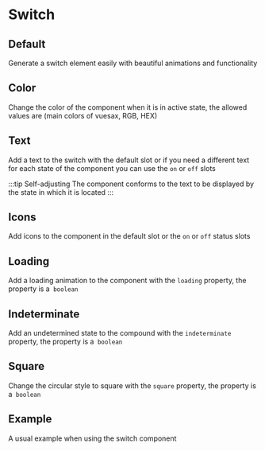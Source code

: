 # Switch

<card>

## Default

Generate a switch element easily with beautiful animations and functionality

</card>

<card subtitle="Color">

## Color

Change the color of the component when it is in active state, the allowed values ​​are (main colors of vuesax, RGB, HEX)

</card>

<card subtitle="Text">

## Text

Add a text to the switch with the default slot or if you need a different text for each state of the component you can use the `on` or `off` slots

:::tip Self-adjusting
  The component conforms to the text to be displayed by the state in which it is located
:::

</card>

<card subtitle="Icons">

## Icons

Add icons to the component in the default slot or the `on` or `off` status slots

</card>

<card subtitle="Loading">

## Loading

Add a loading animation to the component with the `loading` property, the property is a` boolean` 

</card>

<card subtitle="Indeterminate">

## Indeterminate

Add an undetermined state to the compound with the `indeterminate` property, the property is a` boolean` 

</card>

<card subtitle="Square">

## Square

Change the circular style to square with the `square` property, the property is a` boolean` 

</card>

<card subtitle="Example">

## Example

A usual example when using the switch component

</card>

<script setup>
import Api from "../../../theme/global-components/template/API.tsx"
</script>

<Api></Api>
